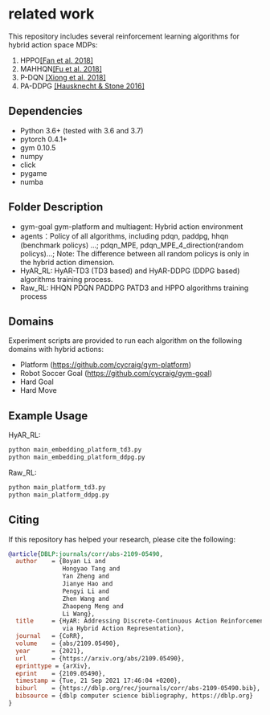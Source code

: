 # related work

This repository includes several reinforcement learning algorithms for hybrid action space MDPs:
1. HPPO[[Fan et al. 2018]](https://arxiv.org/abs/1903.01344v3)
2. MAHHQN[[Fu et al. 2018]](https://arxiv.org/abs/1903.04959)
3. P-DQN [[Xiong et al. 2018]](https://arxiv.org/abs/1810.06394)
4. PA-DDPG [[Hausknecht & Stone 2016]](https://arxiv.org/abs/1511.04143)


## Dependencies

- Python 3.6+ (tested with 3.6 and 3.7)
- pytorch 0.4.1+
- gym 0.10.5
- numpy
- click
- pygame
- numba

## Folder Description
- gym-goal gym-platform and multiagent: Hybrid action environment
- agents：Policy of all algorithms, including pdqn, paddpg, hhqn (benchmark policys) ...; pdqn_MPE, pdqn_MPE_4_direction(random policys)...;
  Note: The difference between all random policys is only in the hybrid action dimension.
- HyAR_RL: HyAR-TD3 (TD3 based) and HyAR-DDPG (DDPG based) algorithms training process.
- Raw_RL: HHQN PDQN PADDPG PATD3 and HPPO algorithms training process

## Domains

Experiment scripts are provided to run each algorithm on the following domains with hybrid actions:

- Platform (https://github.com/cycraig/gym-platform)
- Robot Soccer Goal (https://github.com/cycraig/gym-goal)
- Hard Goal
- Hard Move


## Example Usage

HyAR_RL:
```bash
python main_embedding_platform_td3.py
python main_embedding_platform_ddpg.py
```
Raw_RL:
```bash
python main_platform_td3.py 
python main_platform_ddpg.py
```

## Citing
If this repository has helped your research, please cite the following:
```bibtex
@article{DBLP:journals/corr/abs-2109-05490,
  author    = {Boyan Li and
               Hongyao Tang and
               Yan Zheng and
               Jianye Hao and
               Pengyi Li and
               Zhen Wang and
               Zhaopeng Meng and
               Li Wang},
  title     = {HyAR: Addressing Discrete-Continuous Action Reinforcement Learning
               via Hybrid Action Representation},
  journal   = {CoRR},
  volume    = {abs/2109.05490},
  year      = {2021},
  url       = {https://arxiv.org/abs/2109.05490},
  eprinttype = {arXiv},
  eprint    = {2109.05490},
  timestamp = {Tue, 21 Sep 2021 17:46:04 +0200},
  biburl    = {https://dblp.org/rec/journals/corr/abs-2109-05490.bib},
  bibsource = {dblp computer science bibliography, https://dblp.org}
}
```
